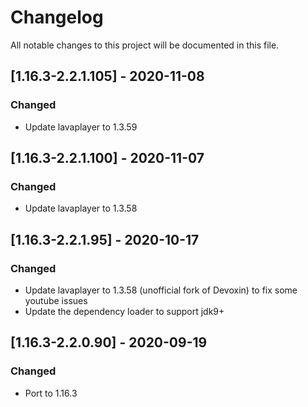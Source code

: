 # Changelog
All notable changes to this project will be documented in this file.

## [1.16.3-2.2.1.105] - 2020-11-08
### Changed
 - Update lavaplayer to 1.3.59

## [1.16.3-2.2.1.100] - 2020-11-07
### Changed
 - Update lavaplayer to 1.3.58

## [1.16.3-2.2.1.95] - 2020-10-17
### Changed
 - Update lavaplayer to 1.3.58 (unofficial fork of Devoxin) to fix some youtube issues
 - Update the dependency loader to support jdk9+

## [1.16.3-2.2.0.90] - 2020-09-19
### Changed
 - Port to 1.16.3